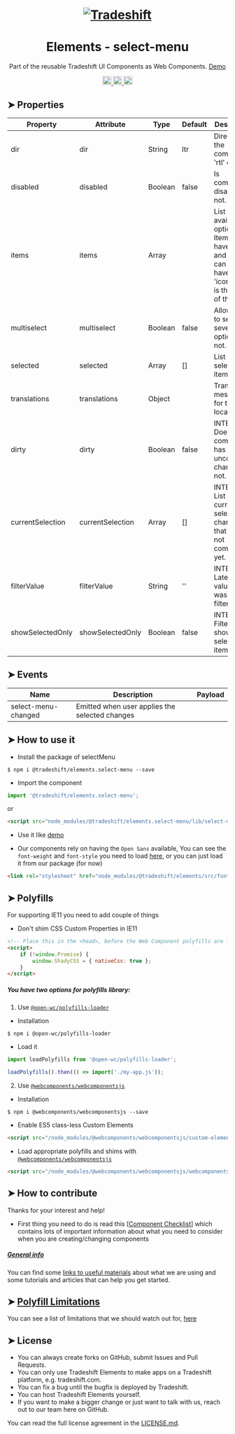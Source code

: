 <h1 align="center">
    <a href="https://tradeshift.com/">
      <img alt="Tradeshift" src="https://tradeshift.com/wp-content/themes/Tradeshift/img/brand/logo-black.png"/>
    </a>
</h1>

<h1 align="center">Elements - select-menu</h1>

<p align="center">
  Part of the reusable Tradeshift UI Components as Web Components.
    <a href="https://tradeshift.github.io/elements/?path=/story/ts-select-menu--default">
      Demo
    </a>
</p>

<p align="center">
    <a href="https://www.npmjs.com/package/@tradeshift/elements.select-menu">
      <img alt="NPM Version" src="https://badgen.net/npm/v/@tradeshift/elements.select-menu" height="20"/>
    </a>
    <a href="https://npmcharts.com/compare/@tradeshift/elements.select-menu?minimal=true">
		  <img alt="Downloads per month" src="https://badgen.net/npm/dm/@tradeshift/elements.select-menu" height="20"/>
		</a>
		<a href="https://www.npmjs.com/browse/depended/@tradeshift/elements.select-menu">
		  <img alt="Dependent packages" src="https://badgen.net/npm/dependents/@tradeshift/elements.select-menu" height="20"/>
		</a>
</p>

<style>
  table {
        width:100%;
  }
</style>

## ➤ Properties

| Property | Attribute | Type | Default | Description |
| --- | --- | --- | --- | --- |
| dir | dir | String | ltr | Direction of the component 'rtl' or 'ltr'. |
| disabled | disabled | Boolean | false | Is component disabled or not. |
| items | items | Array |  | List of available options. Item must have 'id' and 'title', it can also have an 'icon' which is the name of the icon |
| multiselect | multiselect | Boolean | false | Allow users to select several options or not. |
| selected | selected | Array | [] | List of selected items' ids |
| translations | translations | Object |  | Translated messages for the user locale |
| dirty | dirty | Boolean | false | INTERNAL Does component has uncommited changes or not. |
| currentSelection | currentSelection | Array | [] | INTERNAL List of currently selected changes that user not commited yet. |
| filterValue | filterValue | String | '' | INTERNAL Latest input value that was used to filter. |
| showSelectedOnly | showSelectedOnly | Boolean | false | INTERNAL Filter to show only selected items. |

## ➤ Events

| Name                | Description                                    | Payload |
| ------------------- | ---------------------------------------------- | ------- |
| select-menu-changed | Emitted when user applies the selected changes |         |

## ➤ How to use it

- Install the package of selectMenu

```shell
$ npm i @tradeshift/elements.select-menu --save
```

- Import the component

```js
import '@tradeshift/elements.select-menu';
```

or

```html
<script src="node_modules/@tradeshift/elements.select-menu/lib/select-menu.umd.js"></script>
```

- Use it like [demo]("https://tradeshift.github.io/elements/?path=/story/ts-select-menu--default")

- Our components rely on having the `Open Sans` available, You can see the `font-weight` and `font-style` you need to load [here](https://github.com/Tradeshift/elements/blob/master/packages/core/src/fonts.css), or you can just load it from our package (for now)

```html
<link rel="stylesheet" href="node_modules/@tradeshift/elements/src/fonts.css" />
```

## ➤ Polyfills

For supporting IE11 you need to add couple of things

- Don't shim CSS Custom Properties in IE11

```html
<!-- Place this in the <head>, before the Web Component polyfills are loaded -->
<script>
	if (!window.Promise) {
		window.ShadyCSS = { nativeCss: true };
	}
</script>
```

##### You have two options for polyfills library:

1. Use [`@open-wc/polyfills-loader`](https://github.com/open-wc/open-wc/tree/master/packages/polyfills-loader)

- Installation

```shell
$ npm i @open-wc/polyfills-loader
```

- Load it

```js
import loadPolyfills from '@open-wc/polyfills-loader';

loadPolyfills().then(() => import('./my-app.js'));
```

2. Use [`@webcomponents/webcomponentsjs`](https://github.com/webcomponents/polyfills/tree/master/packages/webcomponentsjs)

- Installation

```hell
$ npm i @webcomponents/webcomponentsjs --save
```

- Enable ES5 class-less Custom Elements

```html
<script src="/node_modules/@webcomponents/webcomponentsjs/custom-elements-es5-adapter.js"></script>
```

- Load appropriate polyfills and shims with [`@webcomponents/webcomponentsjs`](https://github.com/webcomponents/webcomponentsjs)

```html
<script src="/node_modules/@webcomponents/webcomponentsjs/webcomponents-loader.js" defer></script>
```

## ➤ How to contribute

Thanks for your interest and help!

- First thing you need to do is read this [[Component Checklist](https://github.com/Tradeshift/elements/wiki/Component-checklist)] which contains lots of important information about what you need to consider when you are creating/changing components

##### [General info](https://github.com/Tradeshift/elements/wiki/Useful-materials-starter)

You can find some [links to useful materials](https://github.com/Tradeshift/elements/wiki/Useful-materials-starter) about what we are using and some tutorials and articles that can help you get started.

## ➤ [Polyfill Limitations](https://github.com/Tradeshift/elements/wiki/Polyfill-Limitations)

You can see a list of limitations that we should watch out for, [here](https://github.com/Tradeshift/elements/wiki/Polyfill-Limitations)

## ➤ License

- You can always create forks on GitHub, submit Issues and Pull Requests.
- You can only use Tradeshift Elements to make apps on a Tradeshift platform, e.g. tradeshift.com.
- You can fix a bug until the bugfix is deployed by Tradeshift.
- You can host Tradeshift Elements yourself.
- If you want to make a bigger change or just want to talk with us, reach out to our team here on GitHub.

You can read the full license agreement in the [LICENSE.md](https://github.com/Tradeshift/elements/blob/master/LICENSE.md).
